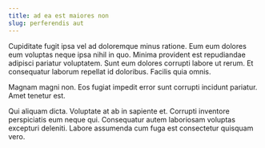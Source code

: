 ```yaml
---
title: ad ea est maiores non
slug: perferendis aut
---
```


Cupiditate fugit ipsa vel ad doloremque minus ratione. Eum eum dolores eum voluptas neque ipsa nihil in quo. Minima provident est repudiandae adipisci pariatur voluptatem. Sunt eum dolores corrupti labore ut rerum. Et consequatur laborum repellat id doloribus. Facilis quia omnis.

Magnam magni non. Eos fugiat impedit error sunt corrupti incidunt pariatur. Amet tenetur est.

Qui aliquam dicta. Voluptate at ab in sapiente et. Corrupti inventore perspiciatis eum neque qui. Consequatur autem laboriosam voluptas excepturi deleniti. Labore assumenda cum fuga est consectetur quisquam vero.
